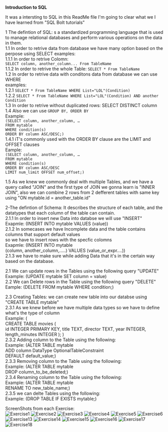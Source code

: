 **Introduction to SQL**

It was a intersting to SQL in this ReadMe file I'm going to clear what we I have learned from "SQL Bolt tutorials"<br />

1 The defintion of SQL: s a standardized programming language that is used to manage relational databases and perform various operations on the data in them. <br />
1.1 In order to retrive data from database we have many option based on the perpose using SELECT
    examples: <br />
    1.1.1 In order to retrive Colomn: <br />
    ```SELECT column, another_column... From TableName```<br />
    1.1.2 In order to retrive the whole Table: ```SELECT * From TableName``` <br />
1.2 In order to retrive data with conditons data from database we can use WHERE<br />
    examples:<br />
    1.2.1 ```SELECT * From TableName WHERE List="LOL"(Condition)```<br />
    1.2.2 ```SELECT * From TableName WHERE List="LOL"(Condition) AND another Condition``` <br />
1.3 In order to retrive without duplicated rows: SELECT DISTINCT column <br />
1.4 Also we can use ``GROUP BY, ORDER BY`` <br />
Example: <br />
```(SELECT column, another_column, …``` <br />
```FROM mytable ``` <br />
```WHERE condition(s) ``` <br />
```ORDER BY column ASC/DESC;)```  <br /> 
1.4.1 iT's commonly used with the ORDER BY clause are the LIMIT and OFFSET clauses <br />
Eample: <br />
```(SELECT column, another_column, … ```<br />
```FROM mytable ```<br />
```WHERE condition(s) ```<br />
```ORDER BY column ASC/DESC ```<br />
```LIMIT num_limit OFFSET num_offset;)``` <br />

1.5 As we knew we commonly deal with multiple Tables, and we have a query called "JOIN"
and the first type of JOIN we gonna learn is "INNER JOIN", also we can combine 2 rows from 2 defferent tables with same key using "ON mytable.id = another_table.id" 

2-The defintion of Schema: It describes the structure of each table, and the datatypes that each column of the table can contain. <br />
2.1.1 In order to insert new Data into databse we will use "INSERT" <br />
  Exapmle: (INSERT INTO mytable VALUES (value)) <br />
2.1.2 In somecases we have Incomplete data and the table contains columns that support default values <br />
so we have to insert rows with the specfic colomns <br /> 
  Exapmle: (INSERT INTO mytable <br />
(column, another_column,.....) VALUES (value_or_expr....)) <br />
2.1.3 we have to make sure while adding Data that it's in the certain way based on the database. <br />

2.1 We can update rows in the Tables using the following query "UPDATE" <br />
   Example: (UPDATE mytable SET column = value) <br />
2.2 We can Delete rows in the Table using the following query "DELETE" <br />
   Eample: (DELETE FROM mytable WHERE condition;)    <br />

2.3 Creating Tables: we can create new table into our databse using "CREATE TABLE mytable" <br />
2.3.1 As we knew before we have multiple data types so we have to define what's the type of column <br />
   Example: ( <br />
       CREATE TABLE movies ( <br />
    id INTEGER PRIMARY KEY, 
    title TEXT,
    director TEXT,
    year INTEGER, 
    length_minutes INTEGER
);
   ) <br />
2.3.2 Adding column to the Table using the following:<br />
   Example: (ALTER TABLE mytable <br />
ADD column DataType OptionalTableConstraint <br />
    DEFAULT default_value;) <br />
2.3.3 Removing column to the Table using the following: <br />
   Example: (ALTER TABLE mytable <br />
DROP column_to_be_deleted;) <br />
2.3.4 Renaming column to the Table using the following: <br />
   Example: (ALTER TABLE mytable <br />
RENAME TO new_table_name;) <br />
2.3.5 we can delte Tables using the following: <br /> 
   Example: (DROP TABLE IF EXISTS mytable;) <br />


ScreenShots from each Exercise:  <br /> 
![Exercise1](Expersise1.png)
![Exercise2](Expersise2.png)
![Exercise3](Expersise3.png)
![Exercise4](Expersise4.png)
![Exercise5](Expersise5.png)
![Exercise6](Expersise6.png)
![Exercise13](Expersise13.png)
![Exercise14](Expersise14.png)
![Exercise15](Expersise15.png)
![Exercise16](Expersise16.png)
![Exercise17](Expersise17.png)
![Exercise18](Expersise17.png)
